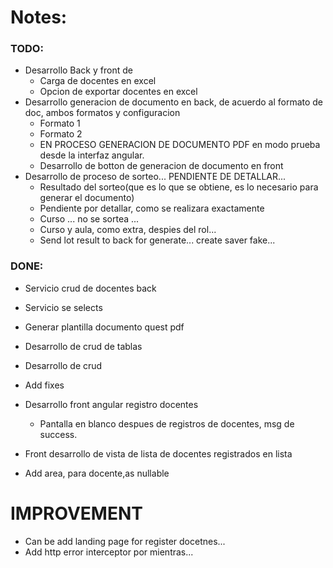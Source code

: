 ﻿# Notes:

### TODO:

- Desarrollo Back y front de
  - Carga de docentes en excel
  - Opcion de exportar docentes en excel
- Desarrollo generacion de documento en back, de acuerdo al formato de doc, ambos formatos y configuracion
  - Formato 1
  - Formato 2
  - EN PROCESO GENERACION DE DOCUMENTO PDF en modo prueba desde la interfaz angular.
  - Desarrollo de botton de generacion de documento en front
- Desarrollo de proceso de sorteo... PENDIENTE DE DETALLAR...
  - Resultado del sorteo(que es lo que se obtiene, es lo necesario para generar el documento)
  - Pendiente por detallar, como se realizara exactamente
  - Curso ... no se sortea ...
  - Curso y aula, como extra, despies del rol...
  - Send lot result to back for generate... create saver fake...

### DONE:

- Servicio crud de docentes back
- Servicio se selects
- Generar plantilla documento quest pdf

- Desarrollo de crud de tablas
- Desarrollo de crud
- Add fixes
- Desarrollo front angular registro docentes
  - Pantalla en blanco despues de registros de docentes, msg de success.
- Front desarrollo de vista de lista de docentes registrados en lista
- Add area, para docente,as nullable

# IMPROVEMENT

- Can be add landing page for register docetnes...
- Add http error interceptor por mientras...
